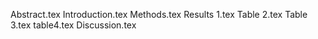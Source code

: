 Abstract.tex
Introduction.tex
Methods.tex
Results 1.tex
Table 2.tex
Table 3.tex
table4.tex
Discussion.tex
